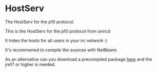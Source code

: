 # HostServ
 The HostServ for the p10 protocol.

 This is the HostServ for the p10 protocol from snircd
 
 It hides the hosts for all users in your irc network :)

 It's recommened to compile the sources with NetBeans

 As an alternative can you download a precompiled package [here](https://github.com/user-attachments/files/18288350/HostServ.zip) and the jre17 or higher is needed.

